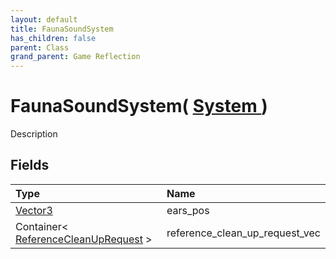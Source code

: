 ```yaml
---
layout: default
title: FaunaSoundSystem
has_children: false
parent: Class
grand_parent: Game Reflection
---
```

# FaunaSoundSystem( [ System ](/riftbreaker-wiki/docs/game-reflection/classes/system/) )
Description 

## Fields

| Type | Name |
|:----------|:--------------|
| [Vector3](/riftbreaker-wiki/docs/game-reflection/classes/vector3/) | ears_pos |
| Container< [ReferenceCleanUpRequest](/riftbreaker-wiki/docs/game-reflection/classes/reference_clean_up_request/) > | reference_clean_up_request_vec |

